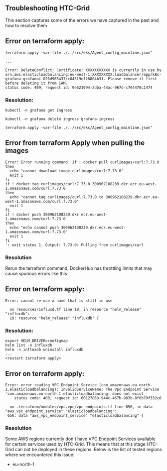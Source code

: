 

## Troubleshooting HTC-Grid

This section captures some of the errors we have captured in the past and how to resolve them

## Error on terraform apply:
```
terraform apply -var-file ./../src/eks/Agent_config_mainline.json"
...
...

Error: DeleteConflict: Certificate: XXXXXXXXXXX is currently in use by arn:aws:elasticloadbalancing:eu-west-1:XXXXXXXXX:loadbalancer/app/k8s-grafana-grafanai-026d965437/c04519ef28804b31. Please remove it first before deleting it from IAM.
status code: 409, request id: 9e621094-2dba-44ac-967d-c764470c1474
```

### Resolution:
```
kubectl -n grafana get ingress

kubectl -n grafana delete ingress grafana-ingress

terraform apply -var-file ./../src/eks/Agent_config_mainline.json"

```


## Error from terraform Apply when pulling the images
```
Error: Error running command 'if ! docker pull curlimages/curl:7.73.0
then
  echo "cannot download image curlimages/curl:7.73.0"
  exit 1
fi
if ! docker tag curlimages/curl:7.73.0 300962108239.dkr.ecr.eu-west-1.amazonaws.com/curl:7.73.0
then
  echo "cannot tag curlimages/curl:7.73.0 to 300962108239.dkr.ecr.eu-west-1.amazonaws.com/curl:7.73.0"
  exit 1
fi
if ! docker push 300962108239.dkr.ecr.eu-west-1.amazonaws.com/curl:7.73.0
then
  echo "echo cannot push 300962108239.dkr.ecr.eu-west-1.amazonaws.com/curl:7.73.0"
  exit 1
fi
': exit status 1. Output: 7.73.0: Pulling from curlimages/curl
```
### Resolution

Rerun the terraform command, DockerHub has throttling limits that may cause spurious errors like this


## Error on terraform apply:
```
Error: cannot re-use a name that is still in use

  on resources/influxd.tf line 19, in resource "helm_release" "influxdb":
  19: resource "helm_release" "influxdb" {
```
### Resolution:
```
export HELM_DRIVER=configmap
helm list -n influxdb
helm -n influxdb uninstall influxdb
...
<restart tarraform apply>
```


## Error on terraform apply:

```
Error: error reading VPC Endpoint Service (com.amazonaws.eu-north-1.elasticloadbalancing): InvalidServiceName: The Vpc Endpoint Service 'com.amazonaws.eu-north-1.elasticloadbalancing' does not exist
	status code: 400, request id: 60127863-944c-467b-983b-8f8b79f332c0

  on .terraform/modules/vpc.vpc/vpc-endpoints.tf line 656, in data "aws_vpc_endpoint_service" "elasticloadbalancing":
 656: data "aws_vpc_endpoint_service" "elasticloadbalancing" {
```

### Resolution

Some AWS regions currently don't have VPC Endpoint Services available for certain services used by HTC-Grid. This means that at this stage HTC-Grid can not be deployed in these regions. Below is the list of tested regions where we encountered this issue:
* eu-north-1
